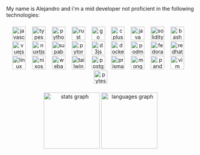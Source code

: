 <p align="left">My name is Alejandro and i'm a mid developer not proficient in the following technologies:</p>

###

<div align="center">
  <img src="https://skillicons.dev/icons?i=js" height="36" alt="javascript logo"  />
  <img width="9" />
  <img src="https://skillicons.dev/icons?i=ts" height="36" alt="typescript logo"  />
  <img width="9" />
  <img src="https://skillicons.dev/icons?i=py" height="36" alt="python logo"  />
  <img width="9" />
  <img src="https://skillicons.dev/icons?i=rust" height="36" alt="rust logo"  />
  <img width="9" />
  <img src="https://skillicons.dev/icons?i=go" height="36" alt="go logo"  />
  <img width="9" />
  <img src="https://skillicons.dev/icons?i=cpp" height="36" alt="cplusplus logo"  />
  <img width="9" />
  <img src="https://skillicons.dev/icons?i=java" height="36" alt="java logo"  />
  <img width="9" />
  <img src="https://skillicons.dev/icons?i=solidity" height="36" alt="solidity logo"  />
  <img width="9" />
  <img src="https://skillicons.dev/icons?i=bash" height="36" alt="bash logo"  />
  <img width="9" />
  <img src="https://skillicons.dev/icons?i=vue" height="36" alt="vuejs logo"  />
  <img width="9" />
  <img src="https://skillicons.dev/icons?i=nuxtjs" height="36" alt="nuxtjs logo"  />
  <img width="9" />
  <img src="https://skillicons.dev/icons?i=supabase" height="36" alt="supabase logo"  />
  <img width="9" />
  <img src="https://skillicons.dev/icons?i=pytorch" height="36" alt="pytorch logo"  />
  <img width="9" />
  <img src="https://skillicons.dev/icons?i=d3" height="36" alt="d3js logo"  />
  <img width="9" />
  <img src="https://skillicons.dev/icons?i=docker" height="36" alt="docker logo"  />
  <img width="9" />
  <img src="https://cdn.jsdelivr.net/gh/devicons/devicon/icons/podman/podman-original.svg" height="36" alt="podman logo"  />
  <img width="9" />
  <img src="https://cdn.simpleicons.org/fedora/51A2DA" height="36" alt="fedora logo"  />
  <img width="9" />
  <img src="https://cdn.jsdelivr.net/gh/devicons/devicon/icons/redhat/redhat-original.svg" height="36" alt="redhat logo"  />
  <img width="9" />
  <img src="https://cdn.jsdelivr.net/gh/devicons/devicon/icons/linux/linux-original.svg" height="36" alt="linux logo"  />
  <img width="9" />
  <img src="https://cdn.jsdelivr.net/gh/devicons/devicon/icons/nixos/nixos-original.svg" height="36" alt="nixos logo"  />
  <img width="9" />
  <img src="https://skillicons.dev/icons?i=wasm" height="36" alt="webassembly logo"  />
  <img width="9" />
  <img src="https://skillicons.dev/icons?i=tailwind" height="36" alt="tailwindcss logo"  />
  <img width="9" />
  <img src="https://skillicons.dev/icons?i=postgres" height="36" alt="postgresql logo"  />
  <img width="9" />
  <img src="https://skillicons.dev/icons?i=prisma" height="36" alt="prisma logo"  />
  <img width="9" />
  <img src="https://skillicons.dev/icons?i=mongodb" height="36" alt="mongodb logo"  />
  <img width="9" />
  <img src="https://cdn.jsdelivr.net/gh/devicons/devicon/icons/pandas/pandas-original.svg" height="36" alt="pandas logo"  />
  <img width="9" />
  <img src="https://skillicons.dev/icons?i=vim" height="36" alt="vim logo"  />
  <img width="9" />
  <img src="https://cdn.jsdelivr.net/gh/devicons/devicon/icons/pytest/pytest-original.svg" height="36" alt="pytest logo"  />
</div>

###

<p align="left"></p>

###

<div align="center">
  <img src="https://github-readme-stats.vercel.app/api?username=zkssh&hide_title=false&hide_rank=false&show_icons=true&include_all_commits=true&count_private=true&disable_animations=false&theme=dracula&locale=en&hide_border=false&order=1" height="150" alt="stats graph"  />
  <img src="https://github-readme-stats.vercel.app/api/top-langs?username=zkssh&locale=en&hide_title=false&layout=compact&card_width=320&langs_count=5&theme=dracula&hide_border=false&order=2" height="150" alt="languages graph"  />
</div>

###

